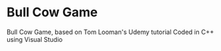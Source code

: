 # Bull Cow Game
Bull Cow Game, based on Tom Looman's Udemy tutorial 
Coded in C++ using Visual Studio
